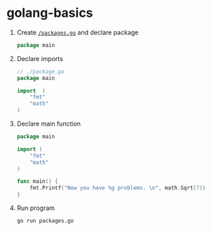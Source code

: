 # golang-basics

1. Create [`/packages.go`](./packages.go) and declare package
    ```go
    package main
    ```

1. Declare imports

    ```go
    // ./package.go
    package main

    import  (
        "fmt"
        "math"
    )
    ```

1. Declare main function

    ```go
    package main

    import (
        "fmt"
        "math"
    )
    
    func main() {
        fmt.Printf("Now you have %g problems. \n", math.Sqrt(7))
    }
    ```

1. Run program

    ```sh
    go run packages.go
    ```
